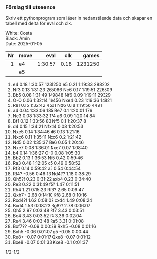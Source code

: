 ### Förslag till utseende

Skriv ett pythonprogram som läser in nedanstående data
och skapar en tabell med delta för eval och clk.

White: Costa  
Black: Amin  
Date: 2025-01-05  

|Nr|move|eval|clk|games|
|-:|-|-:|-:|-:|
|1|e4|1:30:57|0.18|1231250|
||e5|

1. e4 0.18 1:30:57 1231250
	e5 0.21 1:19:33 288202
2. Nf3 0.13 1:31:23 265066
	Nc6 0.17 1:19:51 226809
3. Bb5 0.08 1:31:49 149848
	Nf6 0.09 1:19:11 29329
4. O-O 0.06 1:32:14 16456
	Nxe4 0.23 1:19:36 14821
5. Re1 0.15 1:32:42 4501
	Nd6 0.18 1:19:56 4491
6. a4 0.04 1:33:06 185
	Be7 0.1 1:20:01 176
7. Nc3 0.08 1:33:32 174
	a6 0.09 1:20:14 84
8. Bf1 0.12 1:33:56 83
	Nf5 0.1 1:20:37 8
9. d4 0.15 1:34:21
	Nfxd4 0.08 1:20:53 
10. Nxe5 0.14 1:34:46 
	d6 0.13 1:21:16 
11. Nxc6 0.11 1:35:11 
	Nxc6 0.2 1:21:42 
12. Nd5 0.02 1:35:37 
	Be6 0.05 1:20:46 
13. Nxe7 0.08 1:36:01 
	Nxe7 0.07 1:08:40 
14. b4 0.14 1:36:27 
	O-O 0.08 1:05:30 
15. Bb2 0.13 1:36:53 
	Nf5 0.42 0:59:46 
16. Ra3 0.48 1:12:05 
	c5 0.49 0:58:52 
17. Rf3 0.14 0:59:42 
	a5 0.54 0:44:54 
18. Rf4? -0.56 0:46:13
	Nd4?? 1.18 0:38:29 
19. Qh5?! 0.23 0:31:22
	axb4 0.23 0:34:40 
20. Re3 0.22 0:31:49 
	f5? 1.47 0:11:51
21. Rh4 1.21 0:15:23 
	Rf6? 2.65 0:09:47 
22. Qxh7+ 2.68 0:14:10 
	Kf8 2.68 0:10:16 
23. Rxd4?! 1.62 0:08:02
	cxd4 1.49 0:08:24 
24. Bxd4 1.53 0:08:23 
	Bg8?! 2.78 0:06:07 
25. Qh5 2.97 0:03:48 
	Rf7 3.43 0:03:51 
26. Bc4 3.43 0:03:52 
	f4 3.36 0:02:04 
27. Re4 3.46 0:03:48 
	Ra5 3.31 0:01:08 
28. Bxf7?? -0.09 0:00:39 
	Rxh5 -0.08 0:01:16 
29. Bxh5 -0.06 0:01:07 
	g5 -0.05 0:00:44 
30. Re8+ -0.07 0:01:17 
	Qxe8 -0.07 0:01:12 
31. Bxe8 -0.07 0:01:33 
	Kxe8 -0.1 0:01:37 

1/2-1/2
